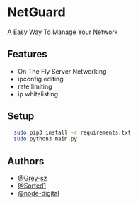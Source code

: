 
# NetGuard

A Easy Way To Manage Your Network
## Features

- On The Fly Server Networking
- ipconfig editing
- rate limiting 
- ip whitelisting


## Setup

```bash
  sudo pip3 install -r requirements.txt
  sudo python3 main.py
```
    
## Authors

- [@Grey-sz](https://www.github.com/Grey-sz)
- [@Sorted1](https://www.github.com/Sorted1)
- [@node-digital](https://www.github.com/node-digital)